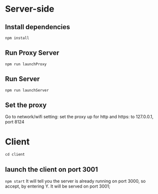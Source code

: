 # Server-side
## Install dependencies
`npm install`
## Run Proxy Server
`npm run launchProxy`
## Run Server
`npm run launchServer`
## Set the proxy
Go to network/wifi setting: set the proxy up for http and https: to 127.0.0.1, port 8124

# Client
`cd client`
## launch the client on port 3001
`npm start`
It will tell you the server is already running on port 3000, so accept, by entering Y.
It will be served on port 3001;